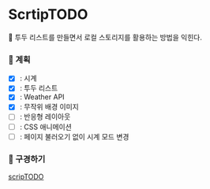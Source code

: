 # ScrtipTODO

💬 투두 리스트를 만들면서 로컬 스토리지를 활용하는 방법을 익힌다.

### 📑 계획

- [x] : 시계
- [x] : 투두 리스트
- [x] : Weather API
- [x] : 무작위 배경 이미지
- [ ] : 반응형 레이아웃
- [ ] : CSS 애니메이션
- [ ] : 페이지 불러오기 없이 시계 모드 변경 

### 🎃 구경하기

[scripTODO]

[scriptodo]: https://minholeelog.github.io/scriptodo/
